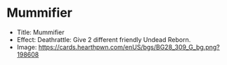 # Mummifier
- Title:  Mummifier
- Effect:  Deathrattle: Give 2 different friendly Undead Reborn.
- Image:  https://cards.hearthpwn.com/enUS/bgs/BG28_309_G_bg.png?198608
